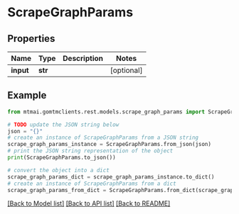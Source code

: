 # ScrapeGraphParams


## Properties

Name | Type | Description | Notes
------------ | ------------- | ------------- | -------------
**input** | **str** |  | [optional] 

## Example

```python
from mtmai.gomtmclients.rest.models.scrape_graph_params import ScrapeGraphParams

# TODO update the JSON string below
json = "{}"
# create an instance of ScrapeGraphParams from a JSON string
scrape_graph_params_instance = ScrapeGraphParams.from_json(json)
# print the JSON string representation of the object
print(ScrapeGraphParams.to_json())

# convert the object into a dict
scrape_graph_params_dict = scrape_graph_params_instance.to_dict()
# create an instance of ScrapeGraphParams from a dict
scrape_graph_params_from_dict = ScrapeGraphParams.from_dict(scrape_graph_params_dict)
```
[[Back to Model list]](../README.md#documentation-for-models) [[Back to API list]](../README.md#documentation-for-api-endpoints) [[Back to README]](../README.md)


